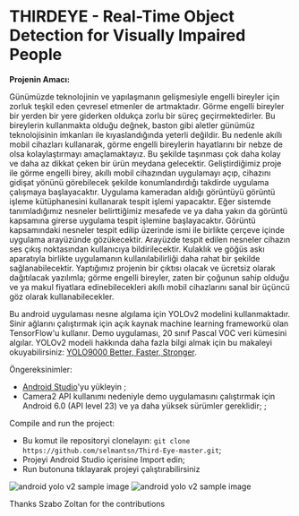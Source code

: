 # THIRDEYE - Real-Time Object Detection for Visually Impaired People

**Projenin Amacı:**

Günümüzde teknolojinin ve yapılaşmanın gelişmesiyle engelli bireyler için zorluk teşkil eden çevresel etmenler de artmaktadır. Görme engelli bireyler bir yerden bir yere giderken oldukça zorlu bir süreç geçirmektedirler. Bu bireylerin kullanmakta olduğu değnek, baston gibi aletler günümüz teknolojisinin imkanları ile kıyaslandığında yeterli değildir. Bu nedenle akıllı mobil cihazları kullanarak, görme engelli bireylerin hayatlarını bir nebze de olsa kolaylaştırmayı amaçlamaktayız. Bu şekilde taşınması çok daha kolay ve daha az dikkat çeken bir ürün meydana gelecektir. Geliştirdiğimiz proje ile görme engelli birey, akıllı mobil cihazından uygulamayı açıp, cihazını gidişat yönünü görebilecek şekilde konumlandırdığı takdirde uygulama çalışmaya başlayacaktır. Uygulama kameradan aldığı görüntüyü görüntü işleme kütüphanesini kullanarak tespit işlemi yapacaktır. Eğer sistemde tanımladığımız nesneler belirttiğimiz mesafede ve ya daha yakın da görüntü kapsamına girerse uygulama tespit işlemine başlayacaktır. Görüntü kapsamındaki nesneler tespit edilip üzerinde ismi ile birlikte çerçeve içinde uygulama arayüzünde gözükecektir. Arayüzde tespit edilen nesneler cihazın ses çıkış noktasından kullanıcıya bildirilecektir. Kulaklık ve göğüs askı aparatıyla birlikte uygulamanın kullanılabilirliği daha rahat bir şekilde sağlanabilecektir. Yaptığımız projenin bir çıktısı olacak ve ücretsiz olarak dağıtılacak yazılımla; görme engelli bireyler, zaten bir çoğunun sahip olduğu ve ya makul fiyatlara edinebilecekleri akıllı mobil cihazlarını sanal bir üçüncü göz olarak kullanabilecekler.




Bu android uygulaması nesne algılama için YOLOv2 modelini kullanmaktadır. Sinir ağlarını çalıştırmak için açık kaynak machine learning frameworkü olan  TensorFlow'u  kullanır. Demo uygulaması, 20 sınıf Pascal VOC veri kümesini algılar. YOLOv2 modeli hakkında daha fazla bilgi almak için bu makaleyi okuyabilirsiniz: [YOLO9000 Better, Faster, Stronger](https://arxiv.org/pdf/1612.08242.pdf).





Öngereksinimler:

* [Android Studio](https://developer.android.com/studio/index.html)'yu yükleyin  ;
* Camera2 API kullanımı nedeniyle demo uygulamasını çalıştırmak için Android 6.0 (API level 23) ve ya daha yüksek sürümler gereklidir;  ;

Compile and run the project:

* Bu komut ile repositoryi clonelayın: `git clone https://github.com/selmantsn/Third-Eye-master.git`;
* Projeyi Android Studio içerisine Import edin;
* Run butonuna tıklayarak projeyi çalıştırabilirsiniz


![android yolo v2 sample image](https://github.com/szaza/android-yolo-v2/blob/master/sample/indoor.png)
![android yolo v2 sample image](https://github.com/szaza/android-yolo-v2/blob/master/sample/outdoor.png)


Thanks Szabo Zoltan for the contributions
